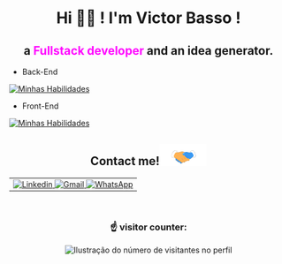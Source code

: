 
<div align="center">
   <h1  align="center">Hi 👋🏼 ! I'm Victor Basso ! </h1> 
  <h2  align="center">a <span style="color: magenta;">Fullstack developer</span> and an idea generator.</h2>
</div>

- Back-End

[![Minhas Habilidades](https://skillicons.dev/icons?i=git,github,nodejs,express,prisma,graphql,nest,postgres,docker,azure,aws,mongodb,mysql,linux,jest,redis)](https://skillicons.dev)

- Front-End

[![Minhas Habilidades](https://skillicons.dev/icons?i=javascript,typescript,next,react,figma,css,html,photoshop,vite)](https://skillicons.dev)


<div align="center">  
  
## <b> Contact me!</b><img src="https://github.com/0xAbdulKhalid/0xAbdulKhalid/raw/main/assets/mdImages/handshake.gif" width ="85">
<table align="center">
      <tr>
        <td>
          <div>
            <a href="https://www.linkedin.com/in/victor-basso-b3090a189/">
                <img src="https://img.shields.io/badge/LinkedIn-0077B5?style=for-the-badge&logo=linkedin&logoColor=white" alt="Linkedin">
            </a>
            <a href="mailto:victorbassodev@gmail.com">
                <img src="https://img.shields.io/badge/Gmail-D14836?style=for-the-badge&logo=gmail&logoColor=white" alt="Gmail">
            </a>
            <a href="https://api.whatsapp.com/send/?phone=5511999978633&text=Ol%C3%A1%21+Aqui+%C3%A9+o+Victor+Basso%2C+programador+fullstack+e+webdesigner.+Estou+dispon%C3%ADvel+para+conversar+sobre+seus+projetos+e+ideias+para+a+web.+Obrigado%21&type=phone_number&app_absent=0">
                <img src="https://img.shields.io/badge/WhatsApp-25D366?style=for-the-badge&logo=whatsapp&logoColor=white" alt="WhatsApp">
            </a>
        </div>
        </td>
      </tr>
    </table>
</div>

<br>


   <p align="center">
      <h3  align="center">☝️ visitor counter: </h3> 
   </p>
   <p align="center">
     <img
       src="https://profile-counter.glitch.me/VictorBasso36/count.svg"
       alt="Ilustração do número de visitantes no perfil"
     />
   </p>


